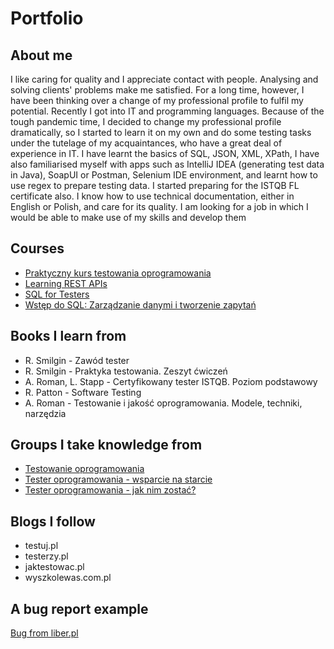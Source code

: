 # Portfolio

## About me

I like caring for quality and I appreciate contact with people. Analysing and solving clients' 
problems make me satisfied. For a long time, however, I have been thinking over a change of my 
professional profile to fulfil my potential. Recently I got into IT and programming languages. 
Because of the tough pandemic time, I decided to change my professional profile dramatically, 
so I started to learn it on my own and do some testing tasks under the tutelage of my 
acquaintances, who have a great deal of experience in IT. I have learnt the basics of SQL, JSON, 
XML, XPath, I have also familiarised myself with apps such as IntelliJ IDEA (generating test data 
in Java), SoapUI or Postman, Selenium IDE environment, and learnt how to use regex to prepare 
testing data. I started preparing for the ISTQB FL certificate also. I know how to use technical 
documentation, either in English or Polish, and care for its quality. I am looking for a job in 
which I would be able to make use of my skills and develop them

## Courses

* [Praktyczny kurs testowania oprogramowania](https://www.udemy.com/course/praktyczny-kurs-testowania-oprogramowania/)
* [Learning REST APIs](https://www.linkedin.com/learning/learning-rest-apis)
* [SQL for Testers](https://www.linkedin.com/learning/sql-for-testers)
* [Wstęp do SQL: Zarządzanie danymi i tworzenie zapytań](https://pl.khanacademy.org/computing/computer-programming/sql)

## Books I learn from

* R. Smilgin - Zawód tester
* R. Smilgin - Praktyka testowania. Zeszyt ćwiczeń
* A. Roman, L. Stapp - Certyfikowany tester ISTQB. Poziom podstawowy
* R. Patton - Software Testing
* A. Roman - Testowanie i jakość oprogramowania. Modele, techniki, narzędzia

## Groups I take knowledge from

* [Testowanie oprogramowania](https://www.facebook.com/groups/TestowanieOprogramowania)
* [Tester oprogramowania - wsparcie na starcie](https://www.facebook.com/groups/testeroprogramowania/)
* [Tester oprogramowania - jak nim zostać?](https://www.facebook.com/groups/531570473876610/)

## Blogs I follow

* testuj.pl
* testerzy.pl
* jaktestowac.pl
* wyszkolewas.com.pl

## A bug report example
[Bug from liber.pl](https://docs.google.com/document/d/e/2PACX-1vSuHSW5vBViQa1fjKpNVv17nokI1K3vYIN6l0zsAUnxzFJCcqyEbYSOwZJOZi9XnujFrfacNbgqN5cS/pub)
